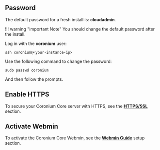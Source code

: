 ## Password

The default password for a fresh install is: __cloudadmin__.

!!! warning "Important Note"
    You should change the default password after the install.
    
Log in with the __coronium__ user:

```
ssh coronium@<your-instance-ip>
```

Use the following command to change the password:

```
sudo passwd coronium
```

And then follow the prompts.

## Enable HTTPS

To secure your Coronium Core server with HTTPS, see the __[HTTPS/SSL](/server/guide/ssl/)__ section.

## Activate Webmin

To activate the Coronium Core Webmin, see the __[Webmin Guide](/server/webmin/setup/)__ setup section.



